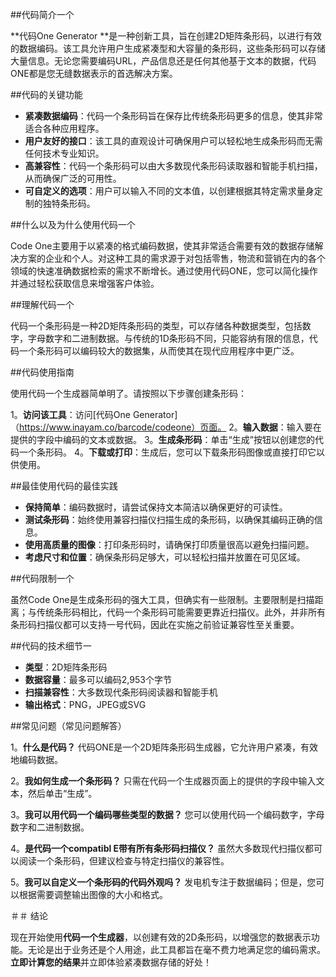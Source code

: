 ##代码简介一个

**代码One Generator **是一种创新工具，旨在创建2D矩阵条形码，以进行有效的数据编码。该工具允许用户生成紧凑型和大容量的条形码，这些条形码可以存储大量信息。无论您需要编码URL，产品信息还是任何其他基于文本的数据，代码ONE都是您无缝数据表示的首选解决方案。

##代码的关键功能

-  **紧凑数据编码**：代码一个条形码旨在保存比传统条形码更多的信息，使其非常适合各种应用程序。
-  **用户友好的接口**：该工具的直观设计可确保用户可以轻松地生成条形码而无需任何技术专业知识。
-  **高兼容性**：代码一个条形码可以由大多数现代条形码读取器和智能手机扫描，从而确保广泛的可用性。
-  **可自定义的选项**：用户可以输入不同的文本值，以创建根据其特定需求量身定制的独特条形码。

##什么以及为什么使用代码一个

Code One主要用于以紧凑的格式编码数据，使其非常适合需要有效的数据存储解决方案的企业和个人。对这种工具的需求源于对包括零售，物流和营销在内的各个领域的快速准确数据检索的需求不断增长。通过使用代码ONE，您可以简化操作并通过轻松获取信息来增强客户体验。

##理解代码一个

代码一个条形码是一种2D矩阵条形码的类型，可以存储各种数据类型，包括数字，字母数字和二进制数据。与传统的1D条形码不同，只能容纳有限的信息，代码一个条形码可以编码较大的数据集，从而使其在现代应用程序中更广泛。

##代码使用指南

使用代码一个生成器简单明了。请按照以下步骤创建条形码：

1。**访问该工具**：访问[代码One Generator]（https://www.inayam.co/barcode/codeone）页面。
2。**输入数据**：输入要在提供的字段中编码的文本或数据。
3。**生成条形码**：单击“生成”按钮以创建您的代码一个条形码。
4。**下载或打印**：生成后，您可以下载条形码图像或直接打印它以供使用。

##最佳使用代码的最佳实践

-  **保持简单**：编码数据时，请尝试保持文本简洁以确保更好的可读性。
-  **测试条形码**：始终使用兼容扫描仪扫描生成的条形码，以确保其编码正确的信息。
-  **使用高质量的图像**：打印条形码时，请确保打印质量很高以避免扫描问题。
-  **考虑尺寸和位置**：确保条形码足够大，可以轻松扫描并放置在可见区域。

##代码限制一个

虽然Code One是生成条形码的强大工具，但确实有一些限制。主要限制是扫描距离；与传统条形码相比，代码一个条形码可能需要更靠近扫描仪。此外，并非所有条形码扫描仪都可以支持一号代码，因此在实施之前验证兼容性至关重要。

##代码的技术细节一

-  **类型**：2D矩阵条形码
-  **数据容量**：最多可以编码2,953个字节
-  **扫描兼容性**：大多数现代条形码阅读器和智能手机
-  **输出格式**：PNG，JPEG或SVG

##常见问题（常见问题解答）

1。**什么是代码？**
代码ONE是一个2D矩阵条形码生成器，它允许用户紧凑，有效地编码数据。

2。**我如何生成一个条形码？**
只需在代码一个生成器页面上的提供的字段中输入文本，然后单击“生成”。

3。**我可以用代码一个编码哪些类型的数据？**
您可以使用代码一个编码数字，字母数字和二进制数据。

4。**是代码一个compatibl E带有所有条形码扫描仪？**
虽然大多数现代扫描仪都可以阅读一个条形码，但建议检查与特定扫描仪的兼容性。

5。**我可以自定义一个条形码的代码外观吗？**
发电机专注于数据编码；但是，您可以根据需要调整输出图像的大小和格式。

＃＃ 结论

现在开始使用**代码一个生成器**，以创建有效的2D条形码，以增强您的数据表示功能。无论是出于业务还是个人用途，此工具都旨在毫不费力地满足您的编码需求。**立即计算您的结果**并立即体验紧凑数据存储的好处！